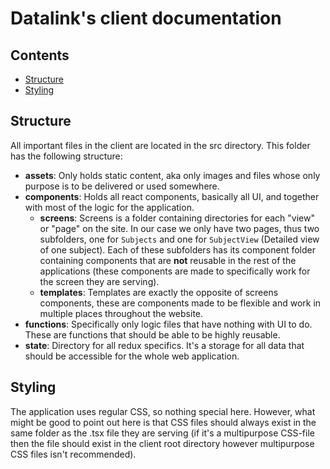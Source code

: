 # Datalink's client documentation
## Contents
* [Structure](#structure)
* [Styling](#styling)

## Structure
All important files in the client are located in the src directory. This folder has the following structure:  
* **assets**: Only holds static content, aka only images and files whose only purpose is to be delivered or used somewhere.  
* **components**: Holds all react components, basically all UI, and together with most of the logic for the application.
  * **screens**: Screens is a folder containing directories for each "view" or "page" on the site. In our case we only have two pages, thus two subfolders, one for `Subjects` and one for `SubjectView` (Detailed view of one subject). Each of these subfolders has its component folder containing components that are **not** reusable in the rest of the applications (these components are made to specifically work for the screen they are serving).
  * **templates**: Templates are exactly the opposite of screens components, these are components made to be flexible and work in multiple places throughout the website.
* **functions**: Specifically only logic files that have nothing with UI to do. These are functions that should be able to be highly reusable.
* **state**: Directory for all redux specifics. It's a storage for all data that should be accessible for the whole web application.

## Styling
The application uses regular CSS, so nothing special here. However, what might be good to point out here is that CSS files should always exist in the same folder as the .tsx file they are serving (if it's a multipurpose CSS-file then the file should exist in the client root directory however multipurpose CSS files isn't recommended).

